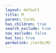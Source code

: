 ```yaml
---
layout: default
title: M
parent: Cards
has_children: true
search_exclude: true
nav_exclude: false
has_toc: true
permalink: /cards/M/
---
```

